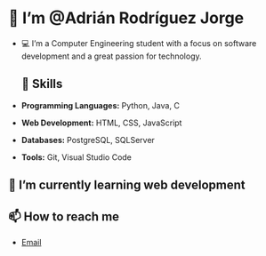 # 👋 I’m @Adrián Rodríguez Jorge   
- 💻 I’m a Computer Engineering student with a focus on software development and a great passion for technology.

  ## 🔧 Skills  
- **Programming Languages:** Python, Java, C  
- **Web Development:** HTML, CSS, JavaScript
- **Databases:** PostgreSQL, SQLServer
- **Tools:** Git, Visual Studio Code 

## 🌱 I’m currently learning web development

## 📫 How to reach me  
- [Email](adrianrodriguezjorge02@gmail.com)  
